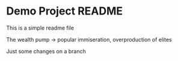 # Demo Project README
This is a simple readme file

The wealth pump -> popular immiseration, overproduction of elites

Just some changes on a branch
